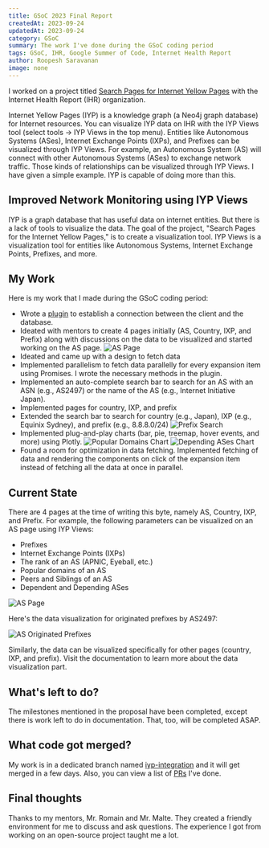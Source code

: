 ```yaml
---
title: GSoC 2023 Final Report
createdAt: 2023-09-24
updatedAt: 2023-09-24
category: GSoC
summary: The work I've done during the GSoC coding period
tags: GSoC, IHR, Google Summer of Code, Internet Health Report
author: Roopesh Saravanan
image: none
---
```


I worked on a project titled [Search Pages for Internet Yellow Pages](https://summerofcode.withgoogle.com/programs/2023/projects/jmLW9PFH) with the Internet Health Report (IHR) organization.

Internet Yellow Pages (IYP) is a knowledge graph (a Neo4j graph database) for Internet resources. You can visualize IYP data on IHR with the IYP Views tool (select tools -> IYP Views in the top menu). Entities like Autonomous Systems (ASes), Internet Exchange Points (IXPs), and Prefixes can be visualized through IYP Views. For example, an Autonomous System (AS) will connect with other Autonomous Systems (ASes) to exchange network traffic. Those kinds of relationships can be visualized through IYP Views. I have given a simple example. IYP is capable of doing more than this.

## Improved Network Monitoring using IYP Views

IYP is a graph database that has useful data on internet entities. But there is a lack of tools to visualize the data. The goal of the project, "Search Pages for the Internet Yellow Pages," is to create a visualization tool. IYP Views is a visualization tool for entities like Autonomous Systems, Internet Exchange Points, Prefixes, and more.

## My Work

Here is my work that I made during the GSoC coding period:

- Wrote a [plugin](https://github.com/InternetHealthReport/ihr-website/blob/iyp-integration/src/plugins/IypApi.js) to establish a connection between the client and the database.
- Ideated with mentors to create 4 pages initially (AS, Country, IXP, and Prefix) along with discussions on the data to be visualized and started working on the AS page.
  ![AS Page](/images/gsoc/AS-page.png)
- Ideated and came up with a design to fetch data
- Implemented parallelism to fetch data parallelly for every expansion item using Promises. I wrote the necessary methods in the plugin.
- Implemented an auto-complete search bar to search for an AS with an ASN (e.g., AS2497) or the name of the AS (e.g., Internet Initiative Japan).
- Implemented pages for country, IXP, and prefix
- Extended the search bar to search for country (e.g., Japan), IXP (e.g., Equinix Sydney), and prefix (e.g., 8.8.8.0/24)
  ![Prefix Search](/images/gsoc/prefix-search.png)
- Implemented plug-and-play charts (bar, pie, treemap, hover events, and more) using Plotly.
  ![Popular Domains Chart](/images/gsoc/popular-domains-chart.png)
  ![Depending ASes Chart](/images/gsoc/depending-ases-chart.png)
- Found a room for optimization in data fetching. Implemented fetching of data and rendering the components on click of the expansion item instead of fetching all the data at once in parallel.

## Current State

There are 4 pages at the time of writing this byte, namely AS, Country, IXP, and Prefix. For example, the following parameters can be visualized on an AS page using IYP Views:

- Prefixes
- Internet Exchange Points (IXPs)
- The rank of an AS (APNIC, Eyeball, etc.)
- Popular domains of an AS
- Peers and Siblings of an AS
- Dependent and Depending ASes

![AS Page](/images/gsoc/AS-page-full.png)

Here's the data visualization for originated prefixes by AS2497:

![AS Originated Prefixes](/images/gsoc/AS-prefix-chart.png)

Similarly, the data can be visualized specifically for other pages (country, IXP, and prefix). Visit the documentation to learn more about the data visualization part.

## What's left to do?

The milestones mentioned in the proposal have been completed, except there is work left to do in documentation. That, too, will be completed ASAP.

## What code got merged?

My work is in a dedicated branch named [iyp-integration](https://github.com/InternetHealthReport/ihr-website/tree/iyp-integration) and it will get merged in a few days. Also, you can view a list of [PRs](https://github.com/InternetHealthReport/ihr-website/pulls?q=is%3Apr+is%3Aclosed+project%3Ainternethealthreport%2F8+author%3Aroopeshsn) I've done.

## Final thoughts

Thanks to my mentors, Mr. Romain and Mr. Malte. They created a friendly environment for me to discuss and ask questions. The experience I got from working on an open-source project taught me a lot.
